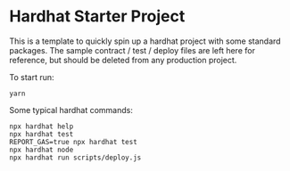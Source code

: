 # Hardhat Starter Project

This is a template to quickly spin up a hardhat project with some standard packages. The sample contract / test / deploy files are left here for reference, but should be deleted from any production project.

To start run:

```shell
yarn
```

Some typical hardhat commands:

```shell
npx hardhat help
npx hardhat test
REPORT_GAS=true npx hardhat test
npx hardhat node
npx hardhat run scripts/deploy.js
```

